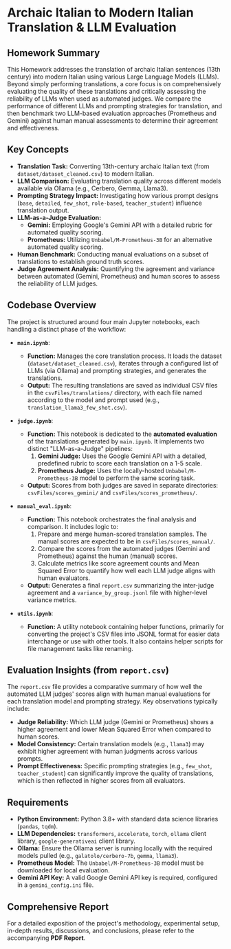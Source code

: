 # Archaic Italian to Modern Italian Translation & LLM Evaluation

## Homework Summary

This Homework addresses the translation of archaic Italian sentences (13th century) into modern Italian using various Large Language Models (LLMs). Beyond simply performing translations, a core focus is on comprehensively evaluating the quality of these translations and critically assessing the reliability of LLMs when used as automated judges. We compare the performance of different LLMs and prompting strategies for translation, and then benchmark two LLM-based evaluation approaches (Prometheus and Gemini) against human manual assessments to determine their agreement and effectiveness.

## Key Concepts

*   **Translation Task:** Converting 13th-century archaic Italian text (from `dataset/dataset_cleaned.csv`) to modern Italian.
*   **LLM Comparison:** Evaluating translation quality across different models available via Ollama (e.g., Cerbero, Gemma, Llama3).
*   **Prompting Strategy Impact:** Investigating how various prompt designs (`base`, `detailed`, `few_shot`, `role-based`, `teacher_student`) influence translation output.
*   **LLM-as-a-Judge Evaluation:**
    *   **Gemini:** Employing Google's Gemini API with a detailed rubric for automated quality scoring.
    *   **Prometheus:** Utilizing `Unbabel/M-Prometheus-3B` for an alternative automated quality scoring.
*   **Human Benchmark:** Conducting manual evaluations on a subset of translations to establish ground truth scores.
*   **Judge Agreement Analysis:** Quantifying the agreement and variance between automated (Gemini, Prometheus) and human scores to assess the reliability of LLM judges.

## Codebase Overview

The project is structured around four main Jupyter notebooks, each handling a distinct phase of the workflow:

*   **`main.ipynb`**:
    *   **Function:** Manages the core translation process. It loads the dataset (`dataset/dataset_cleaned.csv`), iterates through a configured list of LLMs (via Ollama) and prompting strategies, and generates the translations.
    *   **Output:** The resulting translations are saved as individual CSV files in the `csvFiles/translations/` directory, with each file named according to the model and prompt used (e.g., `translation_llama3_few_shot.csv`).

*   **`judge.ipynb`**:
    *   **Function:** This notebook is dedicated to the **automated evaluation** of the translations generated by `main.ipynb`. It implements two distinct "LLM-as-a-Judge" pipelines:
        1.  **Gemini Judge:** Uses the Google Gemini API with a detailed, predefined rubric to score each translation on a 1-5 scale.
        2.  **Prometheus Judge:** Uses the locally-hosted `Unbabel/M-Prometheus-3B` model to perform the same scoring task.
    *   **Output:** Scores from both judges are saved in separate directories: `csvFiles/scores_gemini/` and `csvFiles/scores_prometheus/`.

*   **`manual_eval.ipynb`**:
    *   **Function:** This notebook orchestrates the final analysis and comparison. It includes logic to:
        1.  Prepare and merge human-scored translation samples. The manual scores are expected to be in `csvFiles/scores_manual/`.
        2.  Compare the scores from the automated judges (Gemini and Prometheus) against the human (manual) scores.
        3.  Calculate metrics like score agreement counts and Mean Squared Error to quantify how well each LLM judge aligns with human evaluators.
    *   **Output:** Generates a final `report.csv` summarizing the inter-judge agreement and a `variance_by_group.jsonl` file with higher-level variance metrics.

*   **`utils.ipynb`**:
    *   **Function:** A utility notebook containing helper functions, primarily for converting the project's CSV files into JSONL format for easier data interchange or use with other tools. It also contains helper scripts for file management tasks like renaming.

## Evaluation Insights (from `report.csv`)

The `report.csv` file provides a comparative summary of how well the automated LLM judges' scores align with human manual evaluations for each translation model and prompting strategy. Key observations typically include:

*   **Judge Reliability:** Which LLM judge (Gemini or Prometheus) shows a higher agreement and lower Mean Squared Error when compared to human scores.
*   **Model Consistency:** Certain translation models (e.g., `llama3`) may exhibit higher agreement with human judgments across various prompts.
*   **Prompt Effectiveness:** Specific prompting strategies (e.g., `few_shot`, `teacher_student`) can significantly improve the quality of translations, which is then reflected in higher scores from all evaluators.

## Requirements

*   **Python Environment:** Python 3.8+ with standard data science libraries (`pandas`, `tqdm`).
*   **LLM Dependencies:** `transformers`, `accelerate`, `torch`, `ollama` client library, `google-generativeai` client library.
*   **Ollama:** Ensure the Ollama server is running locally with the required models pulled (e.g., `galatolo/cerbero-7b`, `gemma`, `llama3`).
*   **Prometheus Model:** The `Unbabel/M-Prometheus-3B` model must be downloaded for local evaluation.
*   **Gemini API Key:** A valid Google Gemini API key is required, configured in a `gemini_config.ini` file.

## Comprehensive Report

For a detailed exposition of the project's methodology, experimental setup, in-depth results, discussions, and conclusions, please refer to the accompanying **PDF Report**.